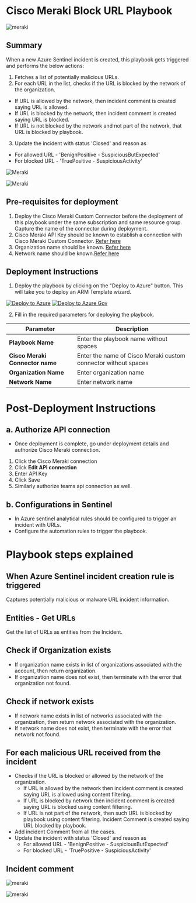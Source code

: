 # Cisco Meraki Block URL Playbook

![meraki](../../Connector/MerakiConnector/logo.jpg)

## Summary
 When a new Azure Sentinel incident is created, this playbook gets triggered and performs the below actions:
 1. Fetches a list of potentially malicious URLs.
 2. For each URL in the list, checks if the URL is blocked by the network of the organization.
  - If URL is allowed by the network, then incident comment is created saying URL is allowed.
  - If URL is blocked by the network, then incident comment is created saying URL is blocked.
  - If URL is not blocked by the network and not part of the network, that URL is blocked by playbook.
3. Update the incident with status 'Closed' and reason as
  - For allowed URL - 'BenignPositive - SuspiciousButExpected'
  - For blocked URL - 'TruePositive - SuspiciousActivity'

![Meraki](./Images/PlaybookDesignerLight.jpg)

![Meraki](./Images/PlaybookDesignerDark.jpg)


 ## Pre-requisites for deployment
1. Deploy the Cisco Meraki Custom Connector before the deployment of this playbook under the same subscription and same resource group. Capture the name of the connector during deployment.
2. Cisco Meraki API Key should be known to establish a connection with Cisco Meraki Custom Connector. [Refer here](https://developer.cisco.com/meraki/api-v1/#!getting-started/authorization)
3. Organization name should be known. [Refer here](https://developer.cisco.com/meraki/api-v1/#!getting-started/find-your-organization-id) 
4. Network name should be known.[Refer here](https://developer.cisco.com/meraki/api-v1/#!getting-started/find-your-network-id)

 ## Deployment Instructions
 1. Deploy the playbook by clicking on the "Deploy to Azure" button. This will take you to deploy an ARM Template wizard.

[![Deploy to Azure](https://aka.ms/deploytoazurebutton)](https://portal.azure.com/#create/Microsoft.Template/uri/https%3A%2F%2Fraw.githubusercontent.com%2FAzure%2FAzure-Sentinel%2Fmaster%2FSolutions%2FCiscoMeraki%2FPlaybooks%2FBlock-URL%2Fazuredeploy.json)
[![Deploy to Azure Gov](https://aka.ms/deploytoazuregovbutton)](https://portal.azure.us/#create/Microsoft.Template/uri/https%3A%2F%2Fraw.githubusercontent.com%2FAzure%2FAzure-Sentinel%2Fmaster%2FSolutions%2FCiscoMeraki%2FPlaybooks%2FBlock-URL%2Fazuredeploy.json)


 2. Fill in the required parameters for deploying the playbook.

 | Parameter  | Description |
| ------------- | ------------- |
| **Playbook Name** | Enter the playbook name without spaces |
| **Cisco Meraki Connector name**|Enter the name of Cisco Meraki custom connector without spaces |
| **Organization Name** | Enter organization name |
| **Network Name**| Enter network name | 


# Post-Deployment Instructions 
## a. Authorize API connection
* Once deployment is complete, go under deployment details and authorize Cisco Meraki connection. 
1.  Click the Cisco Meraki connection
2.  Click **Edit API connection**
3.  Enter API Key
4.  Click Save
5. Similarly authorize teams api connection as well.

## b. Configurations in Sentinel
- In Azure sentinel analytical rules should be configured to trigger an incident with URLs. 
- Configure the automation rules to trigger the playbook.


# Playbook steps explained
## When Azure Sentinel incident creation rule is triggered
  Captures potentially malicious or malware URL incident information.

## Entities - Get URLs
  Get the list of URLs as entities from the Incident.

## Check if Organization exists
 *  If organization name exists in list of organizations associated with the account, then return organization. 
 *  If organization name does not exist, then terminate with the error that organization not found.

 ## Check if network exists
  *  If network name exists in list of networks associated with the organization, then return network associated with the organization. 
 *  If network name does not exist, then terminate with the error that network not found.

## For each malicious URL received from the incident
 - Checks if the URL is blocked or allowed by the network of the organization.
   - If URL is allowed by the network then incident comment is created saying URL is allowed using content filtering.
   - If URL is blocked by network then incident comment is created saying URL is blocked using content filtering.
   - If URL is not part of the network, then such URL is blocked by playbook using content filtering. Incident Comment is created saying URL blocked by playbook.
 - Add incident Comment from all the cases.
 - Update the incident with status 'Closed' and reason as
   - For allowed URL - 'BenignPositive - SuspiciousButExpected'
   - For blocked URL - 'TruePositive - SuspiciousActivity'

## Incident comment 
![meraki](./Images/IncidentCommentLight.jpg)

![meraki](./Images/IncidentCommentDark.jpg)